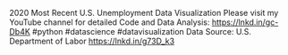 2020 Most Recent U.S. Unemployment Data Visualization
Please visit my YouTube channel for detailed Code and Data Analysis: https://lnkd.in/gc-Db4K
#python #datascience #datavisualization
Data Source: U.S. Department of Labor
https://lnkd.in/g73D_k3
